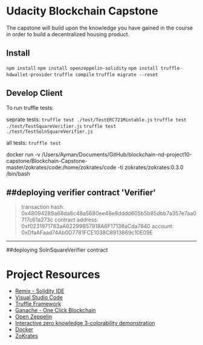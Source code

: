 # Udacity Blockchain Capstone

The capstone will build upon the knowledge you have gained in the course in order to build a decentralized housing product. 

## Install
`npm install`
`npm install openzeppelin-solidity`
`npm install truffle-hdwallet-provider`
`truffle compile`
`truffle migrate --reset`

## Develop Client

To run truffle tests:

seprate tests:
`truffle test ./test/TestERC721Mintable.js`
`truffle test ./test/TestSquareVerifier.js`
`truffle test ./test/TestSolnSquareVerifier.js`

all tests:
`truffle test`

docker run -v /Users/Ayman/Documents/GitHub/blockchain-nd-project10-capstone/Blockchain-Capstone-master/zokrates/code:/home/zokrates/code -ti zokrates/zokrates:0.3.0 /bin/bash

##deploying verifier contract
'Verifier'
   --------------------
   > transaction hash:    0x48094289a68da8c48a5680ee48e8dddd605b5b85dbb7a357e7aa0717c61a273c
   > contract address:    0xf0231971783aA62299B57918A6F17138aCda7840
   > account:             0xDfaAFaad74Ab0D7781FCE1038C8913869c10E09E
   --------------------
##deploying SolnSquareVerifier contract



# Project Resources

* [Remix - Solidity IDE](https://remix.ethereum.org/)
* [Visual Studio Code](https://code.visualstudio.com/)
* [Truffle Framework](https://truffleframework.com/)
* [Ganache - One Click Blockchain](https://truffleframework.com/ganache)
* [Open Zeppelin ](https://openzeppelin.org/)
* [Interactive zero knowledge 3-colorability demonstration](http://web.mit.edu/~ezyang/Public/graph/svg.html)
* [Docker](https://docs.docker.com/install/)
* [ZoKrates](https://github.com/Zokrates/ZoKrates)
